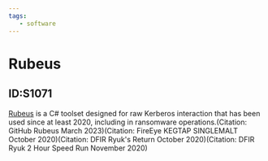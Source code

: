 ```yaml
---
tags:
   - software
---
```

# Rubeus
## ID:S1071
[Rubeus](software/S1071) is a C# toolset designed for raw Kerberos interaction that has been used since at least 2020, including in ransomware operations.(Citation: GitHub Rubeus March 2023)(Citation: FireEye KEGTAP SINGLEMALT October 2020)(Citation: DFIR Ryuk's Return October 2020)(Citation: DFIR Ryuk 2 Hour Speed Run November 2020)

